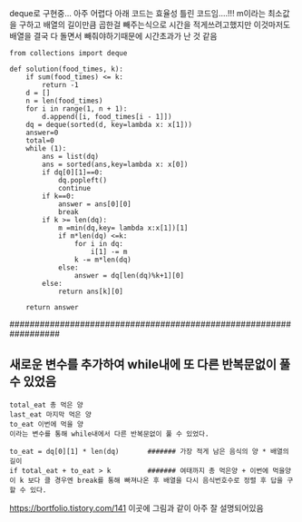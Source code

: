 deque로 구현중... 아주 어렵다
아래 코드는 효율성 틀린 코드임....!!!
m이라는 최소값을 구하고 배열의 길이만큼 곱한걸 빼주는식으로 시간을 적게쓰려고했지만
이것마저도 배열을 결국 다 돌면서 빼줘야하기때문에 시간초과가 난 것 같음
```
from collections import deque

def solution(food_times, k):
    if sum(food_times) <= k:
        return -1
    d = []
    n = len(food_times)
    for i in range(1, n + 1):
        d.append([i, food_times[i - 1]])
    dq = deque(sorted(d, key=lambda x: x[1]))
    answer=0
    total=0
    while (1):
        ans = list(dq)
        ans = sorted(ans,key=lambda x: x[0])
        if dq[0][1]==0:
            dq.popleft()
            continue
        if k==0:
            answer = ans[0][0]
            break
        if k >= len(dq):
            m =min(dq,key= lambda x:x[1])[1]
            if m*len(dq) <=k:
                for i in dq:
                    i[1] -= m
                k -= m*len(dq)
            else:
                answer = dq[len(dq)%k+1][0]
        else:
            return ans[k][0]

    return answer
```


##################################################################
## 새로운 변수를 추가하여 while내에 또 다른 반복문없이 풀 수 있었음
```
total_eat 총 먹은 양
last_eat 마지막 먹은 양
to_eat 이번에 먹을 양 
이라는 변수를 통해 while내에서 다른 반복문없이 풀 수 있었다.

to_eat = dq[0][1] * len(dq)       ####### 가장 적게 남은 음식의 양 * 배열의 길이
if total_eat + to_eat > k         ####### 여태까지 총 먹은양 + 이번에 먹을양이 k 보다 클 경우엔 break를 통해 빠져나온 후 배열을 다시 음식번호수로 정렬 후 답을 구할 수 있다.
```
https://bortfolio.tistory.com/141
이곳에 그림과 같이 아주 잘 설명되어있음

